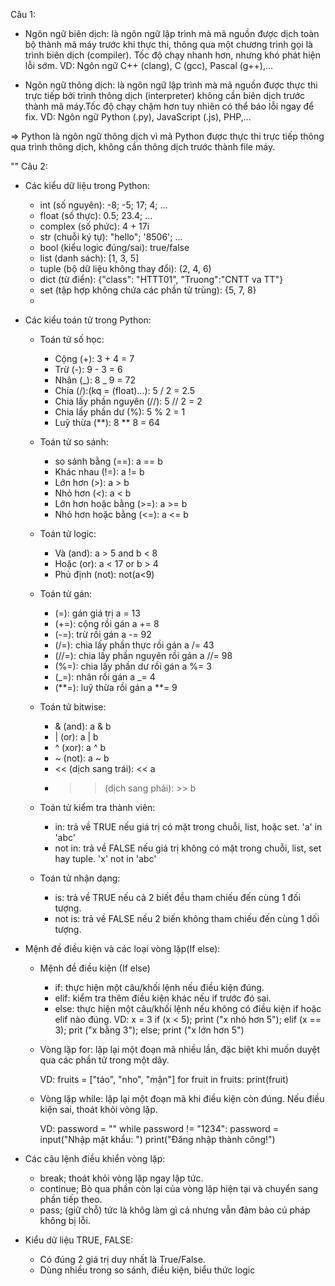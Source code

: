 Câu 1:

- Ngôn ngữ biên dịch: là ngôn ngữ lập trình mà mã nguồn được dịch toàn bộ thành mã máy trước khi thực thi, thông qua một chương trình gọi là trình biên dịch (compiler). Tốc độ chạy nhanh hơn, nhưng khó phát hiện lỗi sớm.
  VD: Ngôn ngữ C++ (clang), C (gcc), Pascal (g++),...

- Ngôn ngữ thông dịch: là ngôn ngữ lập trình mà mã nguồn được thực thi trực tiếp bởi trình thông dịch (interpreter) không cần biên dịch trước thành mã máy.Tốc độ chạy chậm hơn tuy nhiên có thể báo lỗi ngay để fix.
  VD: Ngôn ngữ Python (.py), JavaScript (.js), PHP,...

=> Python là ngôn ngữ thông dịch vì mã Python được thực thi trực tiếp thông qua trình thông dịch, không cần thông dịch trước thành file máy.

""
Câu 2:

- Các kiểu dữ liệu trong Python:

  - int (số nguyên): -8; -5; 17; 4; ...
  - float (số thực): 0.5; 23.4; ...
  - complex (số phức): 4 + 17i
  - str (chuỗi ký tự): "hello"; '8506'; ...
  - bool (kiểu logic đúng/sai): true/false
  - list (danh sách): [1, 3, 5]
  - tuple (bộ dữ liệu không thay đổi): (2, 4, 6)
  - dict (từ điển): {"class": "HTTT01", "Truong":"CNTT va TT"}
  - set (tập hợp không chứa các phần tử trùng): {5, 7, 8}
  -

- Các kiểu toán tử trong Python:

  - Toán tử số học:

    - Cộng (+): 3 + 4 = 7
    - Trừ (-): 9 - 3 = 6
    - Nhân (_): 8 _ 9 = 72
    - Chia (/):(kq = (float)...): 5 / 2 = 2.5
    - Chia lấy phần nguyên (//): 5 // 2 = 2
    - Chia lấy phần dư (%): 5 % 2 = 1
    - Luỹ thừa (**): 8 ** 8 = 64

  - Toán tử so sánh:

    - so sánh bằng (==): a == b
    - Khác nhau (!=): a != b
    - Lớn hơn (>): a > b
    - Nhỏ hơn (<): a < b
    - Lớn hơn hoặc bằng (>=): a >= b
    - Nhỏ hơn hoặc bằng (<=): a <= b

  - Toán tử logic:

    - Và (and): a > 5 and b < 8
    - Hoặc (or): a < 17 or b > 4
    - Phủ định (not): not(a<9)

  - Toán tử gán:

    - (=): gán giá trị a = 13
    - (+=): cộng rồi gán a += 8
    - (-=): trừ rồi gán a -= 92
    - (/=): chia lấy phần thực rồi gán a /= 43
    - (//=): chia lấy phần nguyên rồi gán a //= 98
    - (%=): chia lấy phần dư rồi gán a %= 3
    - (_=): nhân rồi gán a _= 4
    - (**=): luỹ thừa rồi gán a **= 9

  - Toán tử bitwise:

    - & (and): a & b
    - | (or): a | b
    - ^ (xor): a ^ b
    - ~ (not): a ~ b
    - << (dịch sang trái): << a
    - > > (dịch sang phải): >> b

  - Toán tử kiểm tra thành viên:

    - in: trả về TRUE nếu giá trị có mặt trong chuỗi, list, hoặc set. 'a' in 'abc'
    - not in: trả về FALSE nếu giá trị không có mặt trong chuỗi, list, set hay tuple. 'x' not in 'abc'

  - Toán tử nhận dạng:
    - is: trả về TRUE nếu cả 2 biết đều tham chiếu đến cùng 1 đối tượng.
    - not is: trả về FALSE nếu 2 biến không tham chiếu đến cùng 1 dối tượng.

- Mệnh đề điều kiện và các loại vòng lặp(If else):

  - Mệnh đề điều kiện (If else)

    - if: thực hiện một câu/khối lệnh nếu điều kiện đúng.
    - elif: kiểm tra thêm điều kiện khác nếu if trước đó sai.
    - else: thực hiện một câu/khối lệnh nếu không có điều kiện if hoặc elif nào đúng.
      VD: x = 3
      if (x < 5);
      print ("x nhỏ hơn 5");
      elif (x == 3);
      prit ("x bằng 3");
      else;
      print ("x lớn hơn 5")

  - Vòng lặp for: lặp lại một đoạn mã nhiều lần, đặc biệt khi muốn duyệt qua các phần tử trong một dãy.

    VD:
    fruits = ["táo", "nho", "mận"]
    for fruit in fruits:
    print(fruit)

  - Vòng lặp while: lặp lại một đoạn mã khi điều kiện còn đúng. Nếu điều kiện sai, thoát khỏi vòng lặp.

    VD:
    password = ""
    while password != "1234":
    password = input("Nhập mật khẩu: ")
    print("Đăng nhập thành công!")

- Các câu lệnh điều khiển vòng lặp:

  - break; thoát khỏi vòng lặp ngay lập tức.
  - continue; Bỏ qua phần còn lại của vòng lặp hiện tại và chuyển sang phần tiếp theo.
  - pass; (giữ chỗ) tức là khôg làm gì cả nhưng vẫn đảm bảo cú pháp không bị lỗi.

- Kiểu dữ liệu TRUE, FALSE:

  - Có đúng 2 giá trị duy nhất là True/False.
  - Dùng nhiều trong so sánh, điều kiện, biểu thức logic
